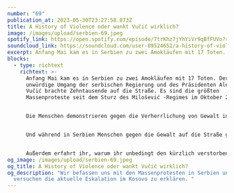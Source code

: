 ```yaml
---
number: "69"
publication_at: 2023-05-30T23:27:58.873Z
title: A History of Violence oder wankt Vučić wirklich?
image: /images/upload/serbien-69.jpeg
spotify_link: https://open.spotify.com/episode/7trKhz7jYhYiVr9qBfFUVo?si=c5cfb9da91e248eb
soundcloud_link: https://soundcloud.com/user-89524652/a-history-of-violence-oder-wankt-vucic-wirklich
excerpt: Anfang Mai kam es in Serbien zu zwei Amokläufen mit 17 Toten.
blocks:
  - type: richtext
    richtext: >-
      Anfang Mai kam es in Serbien zu zwei Amokläufen mit 17 Toten. Der
      unwürdige Umgang der serbischen Regierung und des Präsidenten Aleksandar
      Vučić brachte Zehntausende auf die Straße. Es sind die größten
      Massenproteste seit dem Sturz des Milošević -Regimes im Oktober 2000.


      Die Menschen demonstrieren gegen die Verherrlichung von Gewalt in der serbischen Gesellschaft und vor allem den staatsnahen Medien und wir fragen uns, ob Serbien ein besonderes Gewaltproblem hat.


      Und während in Serbien Menschen gegen die Gewalt auf die Straße gehen, sind im Kosovo serbische Putinfans auf der Straße und greifen KFOR-Truppen an, weil gewählte Bürgermeister im Norden des Landes an ihren Arbeitsplatz wollen. Was genau passiert ist, erklären wir in der Sendung. Vučić nutzt die Eskalation im Kosovo jedenfalls, weil er damit von den Protesten ablenken kann und gleichzeitig auf internationaler Bühne wieder als Feuerwehrmann präsentieren kann, nachdem er selbst das Feuer gelegt hat.


      Außerdem erfahrt ihr, warum ihr unbedingt den kürzlich verstorbenen Autor Dževad Karahasan lesen solltet, warum in Bulgarien erstmal nicht schon wieder gewählt werden muss und was Danijel und Krsto am 1. Juli in Heidelberg machen.
og_image: /images/upload/serbien-69.jpeg
og_title: A History of Violence oder wankt Vučić wirklich?
og_description: "Wir befassen uns mit den Massenprotesten in Serbien und
  versuchen die aktuelle Eskalation im Kosovo zu erklären. "
---
```

